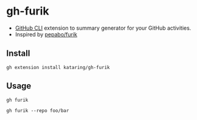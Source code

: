 # gh-furik

- [GitHub CLI](https://github.com/cli/cli) extension to summary generator for your GitHub activities.
- Inspired by [pepabo/furik](https://github.com/pepabo/furik)

## Install

```
gh extension install kataring/gh-furik
```
## Usage

```
gh furik
```

```
gh furik --repo foo/bar
```
